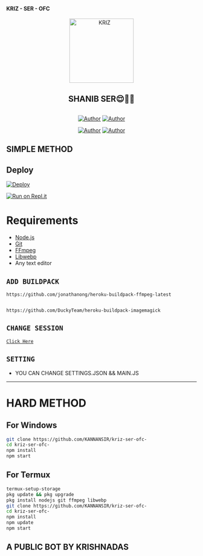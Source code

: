 #### KRIZ - SER - OFC 



<div align="center">
<img src="ds.jpg" alt="KRIZ" width="170" />

## SHANIB SER😌🔐🤍

</div>

<p align="center">
<a href="##"><img title="" src="SHANIB-BOT-V1?label=Language&message=English&color=blue"></a>
</p>
<p align="center">
 <a href="https://github.com/KRIZsir"><img title="Author" src="https://img.shields.io/badge/Author-SHANIB-blue.svg?style=for-the-badge&logo=github" /></a>  <a href="https://Wa.me/+918075168486?text=Hello%20SHANIB%20Bro🌝...fen%20boi%20aan😌💝"><img title="Author" src="https://img.shields.io/badge/Owner-SHANIB-blue.svg?style=for-the-badge&logo=whatsapp" /></a>
<p align="center">
<a href="https://chat.whatsapp.com/LM98BWzvg7C5ZOsx3ThxEH"><img title="Author" src="https://img.shields.io/badge/Watsapp-Group-blue.svg?style=for-the-badge&logo=whatsapp" /></a> <a href="https://instagram.com/kannanbro_f_f"><img title="Author" src="https://img.shields.io/badge/Instagram-shan_.x98-violet.svg?style=for-the-badge&logo=Instagram" /></a>
</p>


## SIMPLE METHOD 
## Deploy
[![Deploy](https://www.herokucdn.com/deploy/button.svg)](https://heroku.com/deploy?template=https://github.com/KANNANSIR/kriz-ser-ofc-/)

[![Run on Repl.it](https://repl.it/badge/github/quiec/whatsAlfa)](https://replit.com/@KANNANSIR/KRIZ-SIR-Qr-code?v=1)


# Requirements
* [Node.js](https://nodejs.org/en/)
* [Git](https://git-scm.com/downloads)
* [FFmpeg](https://github.com/BtbN/FFmpeg-Builds/releases/download/autobuild-2020-12-08-13-03/ffmpeg-n4.3.1-26-gca55240b8c-win64-gpl-4.3.zip)
* [Libwebp](https://developers.google.com/speed/webp/download)
* Any text editor

## `ADD BUILDPACK`

```
https://github.com/jonathanong/heroku-buildpack-ffmpeg-latest
```
```

https://github.com/DuckyTeam/heroku-buildpack-imagemagick
```

## `CHANGE SESSION`

[`Click Here`](https://github.com/KANNANSIR/kriz-ser-ofc-/blob/master/Denis.json#L1)


## `SETTING`

- YOU CAN CHANGE SETTINGS.JSON && MAIN.JS


---




# HARD METHOD
## For Windows
```bash
git clone https://github.com/KANNANSIR/kriz-ser-ofc-
cd kriz-ser-ofc-
npm install
npm start
```
## For Termux
```bash
termux-setup-storage
pkg update && pkg upgrade
pkg install nodejs git ffmpeg libwebp 
git clone https://github.com/KANNANSIR/kriz-ser-ofc-
cd kriz-ser-ofc-
npm install
npm update
npm start
```
## A PUBLIC BOT BY KRISHNADAS
